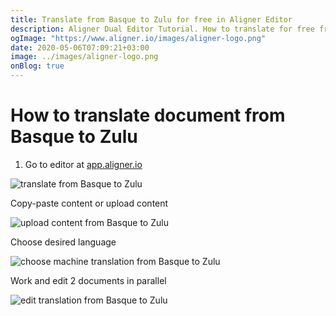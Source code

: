```yaml
---
title: Translate from Basque to Zulu for free in Aligner Editor
description: Aligner Dual Editor Tutorial. How to translate for free from Basque to Zulu. Aligner is multilingual document management platform. 
ogImage: "https://www.aligner.io/images/aligner-logo.png"
date: 2020-05-06T07:09:21+03:00
image: ../images/aligner-logo.png
onBlog: true
---
```


# How to translate document from Basque to Zulu

1. Go to editor at [app.aligner.io](https://app.aligner.io "Aligner App web page")

![translate from Basque to Zulu](../aligner-blank-editor.png "translate from Basque to Zulu")

Copy-paste content or upload content

![upload content from Basque to Zulu](../aligner-uploaded-document.png "upload content from Basque to Zulu")

Choose desired language

![choose machine translation from Basque to Zulu](../aligner-language-dropdown.png "choose machine translation from Basque to Zulu")

Work and edit 2 documents in parallel

![edit translation from Basque to Zulu](../aligner-double-sitded-editor.png "edit translation from Basque to Zulu")

